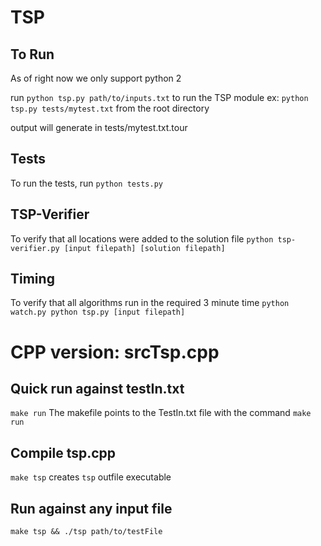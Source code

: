 # TSP
## To Run
As of right now we only support python 2

run
`python tsp.py path/to/inputs.txt`
to run the TSP module
ex:
`python tsp.py tests/mytest.txt`
from the root directory

output will generate in tests/mytest.txt.tour

## Tests
To run the tests,
run
`python tests.py`

## TSP-Verifier
To verify that all locations were added to the solution file
`python tsp-verifier.py [input filepath] [solution filepath]`

## Timing
To verify that all algorithms run in the required 3 minute time
`python watch.py python tsp.py [input filepath]`


# CPP version: srcTsp.cpp

## Quick run against testIn.txt
`make run`
The makefile points to the TestIn.txt file with the command `make run`

## Compile tsp.cpp
`make tsp`
creates `tsp` outfile executable

## Run against any input file
`make tsp && ./tsp path/to/testFile`

